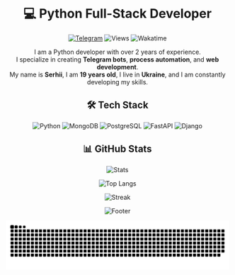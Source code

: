 <div align="center">

# <div align="center">💻 Python Full-Stack Developer</div>

<div align="center">

[![Telegram](https://img.shields.io/static/v1?message=Telegram&logo=telegram&label=&color=2CA5E0&logoColor=white&labelColor=&style=for-the-badge)](https://t.me/klaymov) ![Views](https://komarev.com/ghpvc/?username=klaymov&style=for-the-badge&color=blue) ![Wakatime](https://wakatime.com/badge/user/f80ae27a-c328-426f-a381-bc84136e2dd6.svg?style=for-the-badge)

</div>

I am a Python developer with over 2 years of experience.  
I specialize in creating **Telegram bots**, **process automation**, and **web development**.  
My name is **Serhii**, I am **19 years old**, I live in **Ukraine**, and I am constantly developing my skills.  

## <div align="center">🛠️ Tech Stack</div>

<div align="center">

![Python](https://img.shields.io/badge/Python-3776AB?logo=python&logoColor=white&style=for-the-badge) 
![MongoDB](https://img.shields.io/badge/MongoDB-47A248?logo=mongodb&logoColor=white&style=for-the-badge) 
![PostgreSQL](https://img.shields.io/badge/PostgreSQL-4169E1?logo=postgresql&logoColor=white&style=for-the-badge) 
![FastAPI](https://img.shields.io/badge/FastAPI-009688?logo=fastapi&logoColor=white&style=for-the-badge) 
![Django](https://img.shields.io/badge/Django-092E20?logo=django&logoColor=white&style=for-the-badge)  

</div>

## 📊 GitHub Stats  

![Stats](https://github-readme-stats.vercel.app/api?username=klaymov&hide_title=false&hide_rank=false&show_icons=true&include_all_commits=true&count_private=true&disable_animations=false&theme=github_dark&locale=en&hide_border=true&order=1)  

![Top Langs](https://github-readme-stats.vercel.app/api/top-langs?username=klaymov&locale=en&hide_title=false&layout=compact&card_width=320&langs_count=5&theme=github_dark&hide_border=true&order=2)  

![Streak](https://streak-stats.demolab.com?user=klaymov&locale=en&mode=daily&theme=github_dark&hide_border=true&border_radius=5&order=3)  


![Footer](https://capsule-render.vercel.app/api?type=rect&height=1&section=header&reversal=false&fontSize=70&fontColor=FFFFFF&fontAlign=50&fontAlignY=50&stroke=-&descSize=20&descAlign=50&descAlignY=50&textBg=false&theme=onedark)  

<img src="https://raw.githubusercontent.com/Platane/snk/output/github-contribution-grid-snake-dark.svg" alt="Snake animation" />
</div>
